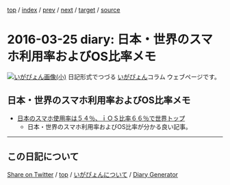 [top](../index.html) 
 / [index](index.html) 
 / [prev](ig160324.html) 
 / [next](ig160328.html) 
 / [target](https://igapyon.github.io/diary/2016/ig160325.html) 
 / [source](https://github.com/igapyon/diary/blob/gh-pages/2016/ig160325.html.src.md) 

2016-03-25 diary: 日本・世界のスマホ利用率およびOS比率メモ
=====================================================================================================
[![いがぴょん画像(小)](https://igapyon.github.io/diary/images/iga200306s.jpg "いがぴょん")](https://igapyon.github.io/diary/memo/memoigapyon.html) 日記形式でつづる [いがぴょん](https://igapyon.github.io/diary/memo/memoigapyon.html)コラム ウェブページです。

## 日本・世界のスマホ利用率およびOS比率メモ


* [日本のスマホ使用率は５４％、ｉＯＳ比率６６％で世界トップ](https://www.tsuhannews.jp/%E6%97%A5%E6%9C%AC%E3%81%AE%E3%82%B9%E3%83%9E%E3%83%9B%E4%BD%BF%E7%94%A8%E7%8E%87%E3%81%AF%EF%BC%95%EF%BC%94%EF%BC%85%E3%80%81%EF%BD%89%EF%BD%8F%EF%BD%93%E6%AF%94%E7%8E%87%EF%BC%96%EF%BC%96%EF%BC%85/)
  * 日本・世界のスマホ利用率およびOS比率が分かる良い記事。


----------------------------------------------------------------------------------------------------

## この日記について

[Share on Twitter](https://twitter.com/intent/tweet?hashtags=igapyon%2Cdiary%2C%E3%81%84%E3%81%8C%E3%81%B4%E3%82%87%E3%82%93&text=%E6%97%A5%E6%9C%AC%E3%83%BB%E4%B8%96%E7%95%8C%E3%81%AE%E3%82%B9%E3%83%9E%E3%83%9B%E5%88%A9%E7%94%A8%E7%8E%87%E3%81%8A%E3%82%88%E3%81%B3OS%E6%AF%94%E7%8E%87%E3%83%A1%E3%83%A2&url=https%3A%2F%2Figapyon.github.io%2Fdiary%2F2016%2Fig160325.html) / [top](../index.html) / [いがぴょんについて](https://igapyon.github.io/diary/memo/memoigapyon.html) / [Diary Generator](https://github.com/igapyon/igapyonv3)
